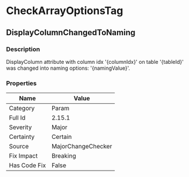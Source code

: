 ﻿---  
uid: MajorChangeChecker_2_15_1  
---

# CheckArrayOptionsTag

## DisplayColumnChangedToNaming

### Description

DisplayColumn attribute with column idx '{columnIdx}' on table '{tableId}' was changed into naming options: '{namingValue}'.

### Properties

| Name         | Value              |
| ------------ | ------------------ |
| Category     | Param              |
| Full Id      | 2.15.1             |
| Severity     | Major              |
| Certainty    | Certain            |
| Source       | MajorChangeChecker |
| Fix Impact   | Breaking           |
| Has Code Fix | False              |

